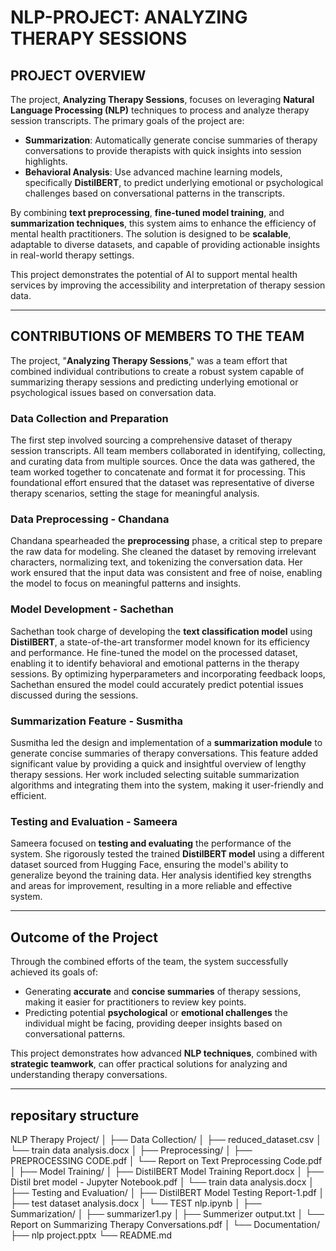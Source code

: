 # NLP-PROJECT: ANALYZING THERAPY SESSIONS

## PROJECT OVERVIEW

The project, **Analyzing Therapy Sessions**, focuses on leveraging **Natural Language Processing (NLP)** techniques to process and analyze therapy session transcripts. The primary goals of the project are:

- **Summarization**: Automatically generate concise summaries of therapy conversations to provide therapists with quick insights into session highlights.
- **Behavioral Analysis**: Use advanced machine learning models, specifically **DistilBERT**, to predict underlying emotional or psychological challenges based on conversational patterns in the transcripts.

By combining **text preprocessing**, **fine-tuned model training**, and **summarization techniques**, this system aims to enhance the efficiency of mental health practitioners. The solution is designed to be **scalable**, adaptable to diverse datasets, and capable of providing actionable insights in real-world therapy settings.

This project demonstrates the potential of AI to support mental health services by improving the accessibility and interpretation of therapy session data.

---

## CONTRIBUTIONS OF MEMBERS TO THE TEAM

The project, "**Analyzing Therapy Sessions**," was a team effort that combined individual contributions to create a robust system capable of summarizing therapy sessions and predicting underlying emotional or psychological issues based on conversation data.

### **Data Collection and Preparation**

The first step involved sourcing a comprehensive dataset of therapy session transcripts. All team members collaborated in identifying, collecting, and curating data from multiple sources. Once the data was gathered, the team worked together to concatenate and format it for processing. This foundational effort ensured that the dataset was representative of diverse therapy scenarios, setting the stage for meaningful analysis.

### **Data Preprocessing - Chandana**

Chandana spearheaded the **preprocessing** phase, a critical step to prepare the raw data for modeling. She cleaned the dataset by removing irrelevant characters, normalizing text, and tokenizing the conversation data. Her work ensured that the input data was consistent and free of noise, enabling the model to focus on meaningful patterns and insights.

### **Model Development - Sachethan**

Sachethan took charge of developing the **text classification model** using **DistilBERT**, a state-of-the-art transformer model known for its efficiency and performance. He fine-tuned the model on the processed dataset, enabling it to identify behavioral and emotional patterns in the therapy sessions. By optimizing hyperparameters and incorporating feedback loops, Sachethan ensured the model could accurately predict potential issues discussed during the sessions.

### **Summarization Feature - Susmitha**

Susmitha led the design and implementation of a **summarization module** to generate concise summaries of therapy conversations. This feature added significant value by providing a quick and insightful overview of lengthy therapy sessions. Her work included selecting suitable summarization algorithms and integrating them into the system, making it user-friendly and efficient.

### **Testing and Evaluation - Sameera**

Sameera focused on **testing and evaluating** the performance of the system. She rigorously tested the trained **DistilBERT model** using a different dataset sourced from Hugging Face, ensuring the model's ability to generalize beyond the training data. Her analysis identified key strengths and areas for improvement, resulting in a more reliable and effective system.

---

## **Outcome of the Project**

Through the combined efforts of the team, the system successfully achieved its goals of:

- Generating **accurate** and **concise summaries** of therapy sessions, making it easier for practitioners to review key points.
- Predicting potential **psychological** or **emotional challenges** the individual might be facing, providing deeper insights based on conversational patterns.

This project demonstrates how advanced **NLP techniques**, combined with **strategic teamwork**, can offer practical solutions for analyzing and understanding therapy conversations.

---
## **repositary structure**

NLP Therapy Project/
│
├── Data Collection/
│   ├── reduced_dataset.csv
│   └── train data analysis.docx
│
├── Preprocessing/
│   ├── PREPROCESSING CODE.pdf
│   └── Report on Text Preprocessing Code.pdf
│
├── Model Training/
│   ├── DistilBERT Model Training Report.docx
│   ├── Distil bret model - Jupyter Notebook.pdf
│   └── train data analysis.docx
│
├── Testing and Evaluation/
│   ├── DistilBERT Model Testing Report-1.pdf
│   ├── test dataset analysis.docx
│   └── TEST nlp.ipynb
│
├── Summarization/
│   ├── summarizer1.py
│   ├── Summerizer output.txt
│   └── Report on Summarizing Therapy Conversations.pdf
│
└── Documentation/
    ├── nlp project.pptx
    └── README.md
